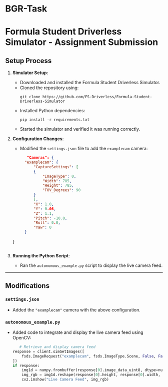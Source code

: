 # BGR-Task
# Formula Student Driverless Simulator - Assignment Submission

## Setup Process
1. **Simulator Setup**:
   - Downloaded and installed the Formula Student Driverless Simulator.
   - Cloned the repository using:
     ```
     git clone https://github.com/FS-Driverless/Formula-Student-Driverless-Simulator
     ```
   - Installed Python dependencies:
     ```
     pip install -r requirements.txt
     ```
   - Started the simulator and verified it was running correctly.

2. **Configuration Changes**:
   - Modified the `settings.json` file to add the `examplecam` camera:
     ```json
        "Cameras": {
       "examplecam": {
           "CaptureSettings": [
           {
               "ImageType": 0,
               "Width": 785,
               "Height": 785,
               "FOV_Degrees": 90
           }
           ],
           "X": 1.0,
           "Y": 0.06,
           "Z": 1.1,
           "Pitch": -10.0,
           "Roll": 0.0,
           "Yaw": 0
       }
   }
      ```
4. **Running the Python Script**:
   - Ran the `autonomous_example.py` script to display the live camera feed.

---

## Modifications

### `settings.json`
- Added the `"examplecam"` camera with the above configuration.

### `autonomous_example.py`
- Added code to integrate and display the live camera feed using OpenCV:
   ```python
      # Retrieve and display camera feed
   response = client.simGetImages([
       fsds.ImageRequest("examplecam", fsds.ImageType.Scene, False, False)
   ])
   if response:
       img1d = numpy.frombuffer(response[0].image_data_uint8, dtype=numpy.uint8)
       img_rgb = img1d.reshape(response[0].height, response[0].width, 3)
       cv2.imshow("Live Camera Feed", img_rgb)
```

